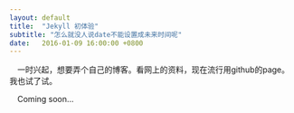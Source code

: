 ```yaml
---
layout: default
title:  "Jekyll 初体验"
subtitle: "怎么就没人说date不能设置成未来时间呢"
date:   2016-01-09 16:00:00 +0800
---
```



&emsp;一时兴起，想要弄个自己的博客。看网上的资料，现在流行用github的page。我也试了试。

&emsp;Coming soon...